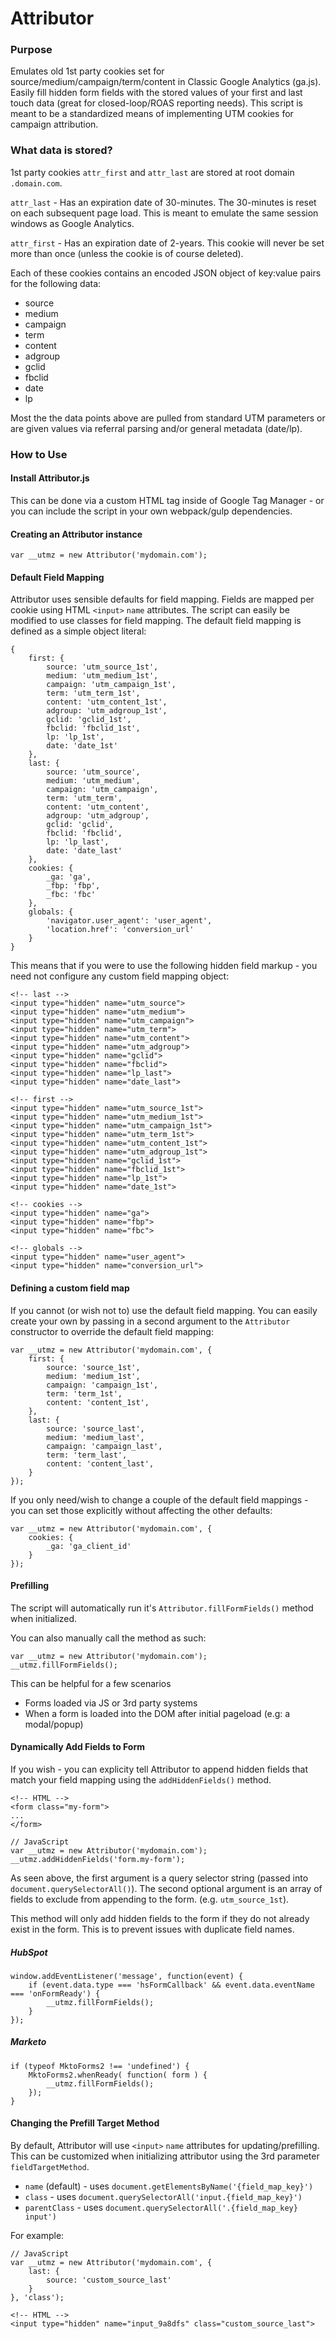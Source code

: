 # Attributor

### Purpose

Emulates old 1st party cookies set for source/medium/campaign/term/content in Classic Google Analytics (ga.js). Easily fill hidden form fields with the stored values of your first and last touch data (great for closed-loop/ROAS reporting needs). This script is meant to be a standardized means of implementing UTM cookies for campaign attribution.


### What data is stored?
1st party cookies `attr_first` and `attr_last` are stored at root domain `.domain.com`.

`attr_last` - Has an expiration date of 30-minutes. The 30-minutes is reset on each subsequent page load. This is meant to emulate the same session windows as Google Analytics.

`attr_first` - Has an expiration date of 2-years. This cookie will never be set more than once (unless the cookie is of course deleted).

Each of these cookies contains an encoded JSON object of key:value pairs for the following data:

- source
- medium
- campaign
- term
- content
- adgroup
- gclid
- fbclid
- date
- lp

Most the the data points above are pulled from standard UTM parameters or are given values via referral parsing and/or general metadata (date/lp).

### How to Use

#### Install Attributor.js
This can be done via a custom HTML tag inside of Google Tag Manager - or you can include the script in your own webpack/gulp dependencies.


#### Creating an Attributor instance

    var __utmz = new Attributor('mydomain.com');

#### Default Field Mapping
Attributor uses sensible defaults for field mapping. Fields are mapped per cookie using HTML `<input>` `name` attributes. The script can easily be modified to use classes for field mapping. The default field mapping is defined as a simple object literal:

    {
        first: {
            source: 'utm_source_1st',
            medium: 'utm_medium_1st',
            campaign: 'utm_campaign_1st',
            term: 'utm_term_1st',
            content: 'utm_content_1st',
            adgroup: 'utm_adgroup_1st',
            gclid: 'gclid_1st',
            fbclid: 'fbclid_1st',
            lp: 'lp_1st',
            date: 'date_1st'
        },
        last: {
            source: 'utm_source',
            medium: 'utm_medium',
            campaign: 'utm_campaign',
            term: 'utm_term',
            content: 'utm_content',
            adgroup: 'utm_adgroup',
            gclid: 'gclid',
            fbclid: 'fbclid',
            lp: 'lp_last',
            date: 'date_last'
        },
        cookies: {
            _ga: 'ga',
            _fbp: 'fbp',
            _fbc: 'fbc'
        },
        globals: {
            'navigator.user_agent': 'user_agent',
            'location.href': 'conversion_url'
        }
    }

This means that if you were to use the following hidden field markup - you need not configure any custom field mapping object:

    <!-- last -->
    <input type="hidden" name="utm_source">
    <input type="hidden" name="utm_medium">
    <input type="hidden" name="utm_campaign">
    <input type="hidden" name="utm_term">
    <input type="hidden" name="utm_content">
    <input type="hidden" name="utm_adgroup">
    <input type="hidden" name="gclid">
    <input type="hidden" name="fbclid">
    <input type="hidden" name="lp_last">
    <input type="hidden" name="date_last">

    <!-- first -->
    <input type="hidden" name="utm_source_1st">
    <input type="hidden" name="utm_medium_1st">
    <input type="hidden" name="utm_campaign_1st">
    <input type="hidden" name="utm_term_1st">
    <input type="hidden" name="utm_content_1st">
    <input type="hidden" name="utm_adgroup_1st">
    <input type="hidden" name="gclid_1st">
    <input type="hidden" name="fbclid_1st">
    <input type="hidden" name="lp_1st">
    <input type="hidden" name="date_1st">

    <!-- cookies -->
    <input type="hidden" name="ga">
    <input type="hidden" name="fbp">
    <input type="hidden" name="fbc">

    <!-- globals -->
    <input type="hidden" name="user_agent">
    <input type="hidden" name="conversion_url">

#### Defining a custom field map
If you cannot (or wish not to) use the default field mapping. You can easily create your own by passing in a second argument to the `Attributor` constructor to override the default field mapping:

    var __utmz = new Attributor('mydomain.com', {
        first: {
            source: 'source_1st',
            medium: 'medium_1st',
            campaign: 'campaign_1st',
            term: 'term_1st',
            content: 'content_1st',
        },
        last: {
            source: 'source_last',
            medium: 'medium_last',
            campaign: 'campaign_last',
            term: 'term_last',
            content: 'content_last',
        }
    });

If you only need/wish to change a couple of the default field mappings - you can set those explicitly without affecting the other defaults:

    var __utmz = new Attributor('mydomain.com', {
        cookies: {
            _ga: 'ga_client_id'
        }
    });
    
#### Prefilling
The script will automatically run it's `Attributor.fillFormFields()` method when initialized.

You can also manually call the method as such:

    var __utmz = new Attributor('mydomain.com');
    __utmz.fillFormFields();

This can be helpful for a few scenarios

- Forms loaded via JS or 3rd party systems
- When a form is loaded into the DOM after initial pageload (e.g: a modal/popup)

#### Dynamically Add Fields to Form
If you wish - you can explicity tell Attributor to append hidden fields that match your field mapping using the `addHiddenFields()` method.

    <!-- HTML -->
    <form class="my-form">
    ...
    </form>

    // JavaScript
    var __utmz = new Attributor('mydomain.com');
    __utmz.addHiddenFields('form.my-form');

As seen above, the first argument is a query selector string (passed into `document.querySelectorAll()`). The second optional argument is an array of fields to exclude from appending to the form. (e.g. `utm_source_1st`). 

This method will only add hidden fields to the form if they do not already exist in the form. This is to prevent issues with duplicate field names.
##### HubSpot

    window.addEventListener('message', function(event) {
        if (event.data.type === 'hsFormCallback' && event.data.eventName === 'onFormReady') {
            __utmz.fillFormFields();
        }
    });

##### Marketo

    if (typeof MktoForms2 !== 'undefined') {
        MktoForms2.whenReady( function( form ) {
            __utmz.fillFormFields();
        });
    }

#### Changing the Prefill Target Method
By default, Attributor will use `<input>` `name` attributes for updating/prefilling. This can be customized when initializing attributor using the 3rd parameter `fieldTargetMethod`.

- `name` (default) - uses `document.getElementsByName('{field_map_key}')`
- `class` - uses `document.querySelectorAll('input.{field_map_key}')`
- `parentClass` - uses `document.querySelectorAll('.{field_map_key} input')`

For example:

    // JavaScript
    var __utmz = new Attributor('mydomain.com', {
        last: {
            source: 'custom_source_last'
        }
    }, 'class');

    <!-- HTML -->
    <input type="hidden" name="input_9a8dfs" class="custom_source_last">

